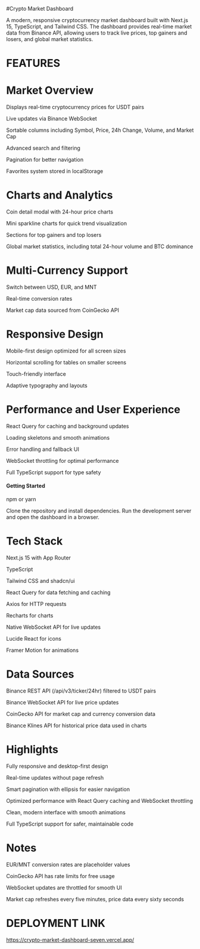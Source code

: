 #Crypto Market Dashboard

A modern, responsive cryptocurrency market dashboard built with Next.js 15, TypeScript, and Tailwind CSS. The dashboard provides real-time market data from Binance API, allowing users to track live prices, top gainers and losers, and global market statistics.

# FEATURES

# Market Overview

Displays real-time cryptocurrency prices for USDT pairs

Live updates via Binance WebSocket

Sortable columns including Symbol, Price, 24h Change, Volume, and Market Cap

Advanced search and filtering

Pagination for better navigation

Favorites system stored in localStorage

# Charts and Analytics

Coin detail modal with 24-hour price charts

Mini sparkline charts for quick trend visualization

Sections for top gainers and top losers

Global market statistics, including total 24-hour volume and BTC dominance

# Multi-Currency Support

Switch between USD, EUR, and MNT

Real-time conversion rates

Market cap data sourced from CoinGecko API

# Responsive Design

Mobile-first design optimized for all screen sizes

Horizontal scrolling for tables on smaller screens

Touch-friendly interface

Adaptive typography and layouts

# Performance and User Experience

React Query for caching and background updates

Loading skeletons and smooth animations

Error handling and fallback UI

WebSocket throttling for optimal performance

Full TypeScript support for type safety

#### Getting Started

npm or yarn

Clone the repository and install dependencies. Run the development server and open the dashboard in a browser.

# Tech Stack

Next.js 15 with App Router

TypeScript

Tailwind CSS and shadcn/ui

React Query for data fetching and caching

Axios for HTTP requests

Recharts for charts

Native WebSocket API for live updates

Lucide React for icons

Framer Motion for animations

# Data Sources

Binance REST API (/api/v3/ticker/24hr) filtered to USDT pairs

Binance WebSocket API for live price updates

CoinGecko API for market cap and currency conversion data

Binance Klines API for historical price data used in charts

# Highlights

Fully responsive and desktop-first design

Real-time updates without page refresh

Smart pagination with ellipsis for easier navigation

Optimized performance with React Query caching and WebSocket throttling

Clean, modern interface with smooth animations

Full TypeScript support for safer, maintainable code

# Notes

EUR/MNT conversion rates are placeholder values

CoinGecko API has rate limits for free usage

WebSocket updates are throttled for smooth UI

Market cap refreshes every five minutes, price data every sixty seconds

# DEPLOYMENT LINK

https://crypto-market-dashboard-seven.vercel.app/
